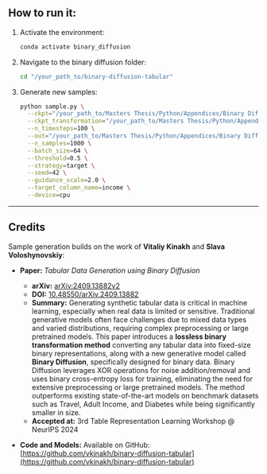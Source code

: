 ## How to run it:

1. Activate the environment:

    ```bash
    conda activate binary_diffusion
    ```

2. Navigate to the binary diffusion folder:

    ```bash
    cd "/your_path_to/binary-diffusion-tabular"
    ```

3. Generate new samples:

    ```bash
    python sample.py \
      --ckpt="/your_path_to/Masters Thesis/Python/Appendices/Binary Diffusion/results/adult_CFG_small/model-final.pt" \
      --ckpt_transformation="/your_path_to/Masters Thesis/Python/Appendices/Binary Diffusion/results/adult_CFG_small/transformation.joblib" \
      --n_timesteps=100 \
      --out="/your_path_to/Masters Thesis/Python/Appendices/Binary Diffusion/samples" \
      --n_samples=1000 \
      --batch_size=64 \
      --threshold=0.5 \
      --strategy=target \
      --seed=42 \
      --guidance_scale=2.0 \
      --target_column_name=income \
      --device=cpu
    ```

---

## Credits

Sample generation builds on the work of **Vitaliy Kinakh** and **Slava Voloshynovskiy**:

- **Paper:** *Tabular Data Generation using Binary Diffusion*  
  - **arXiv:** [arXiv:2409.13882v2](https://arxiv.org/abs/2409.13882)  
  - **DOI:** [10.48550/arXiv.2409.13882](https://doi.org/10.48550/arXiv.2409.13882)  
  - **Summary:** Generating synthetic tabular data is critical in machine learning, especially when real data is limited or sensitive. Traditional generative models often face challenges due to mixed data types and varied distributions, requiring complex preprocessing or large pretrained models. This paper introduces a **lossless binary transformation method** converting any tabular data into fixed-size binary representations, along with a new generative model called **Binary Diffusion**, specifically designed for binary data. Binary Diffusion leverages XOR operations for noise addition/removal and uses binary cross-entropy loss for training, eliminating the need for extensive preprocessing or large pretrained models. The method outperforms existing state-of-the-art models on benchmark datasets such as Travel, Adult Income, and Diabetes while being significantly smaller in size.  
  - **Accepted at:** 3rd Table Representation Learning Workshop @ NeurIPS 2024

- **Code and Models:** Available on GitHub: [https://github.com/vkinakh/binary-diffusion-tabular](https://github.com/vkinakh/binary-diffusion-tabular)

